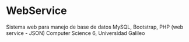 # WebService
Sistema web para manejo de base de datos MySQL, Bootstrap, PHP (web service - JSON) Computer Science 6, Universidad Galileo
